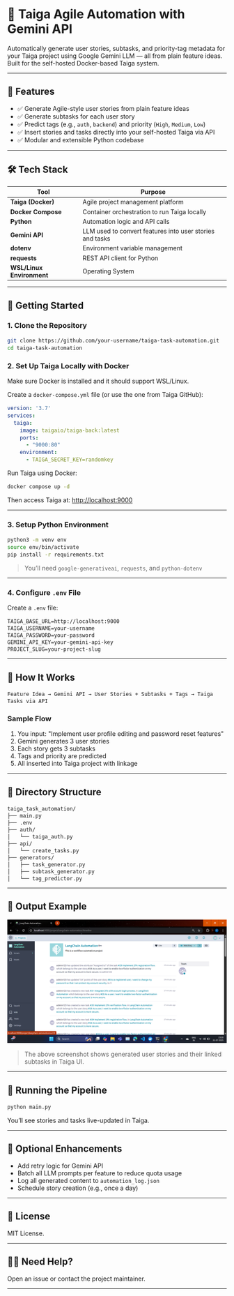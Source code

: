 # 🐯 Taiga Agile Automation with Gemini API

Automatically generate user stories, subtasks, and priority-tag metadata for your Taiga project using Google Gemini LLM — all from plain feature ideas. Built for the self-hosted Docker-based Taiga system.

---

## 📌 Features

* ✅ Generate Agile-style user stories from plain feature ideas
* ✅ Generate subtasks for each user story
* ✅ Predict tags (e.g., `auth`, `backend`) and priority (`High`, `Medium`, `Low`)
* ✅ Insert stories and tasks directly into your self-hosted Taiga via API
* ✅ Modular and extensible Python codebase

---

## 🛠️ Tech Stack

| Tool               | Purpose                                                  |
| ------------------ | -------------------------------------------------------- |
| **Taiga (Docker)** | Agile project management platform                        |
| **Docker Compose** | Container orchestration to run Taiga locally             |
| **Python**         | Automation logic and API calls                           |
| **Gemini API**     | LLM used to convert features into user stories and tasks |
| **dotenv**         | Environment variable management                          |
| **requests**       | REST API client for Python                               |
| **WSL/Linux Environment**       | Operating System                               |

---

## 🚀 Getting Started

### 1. Clone the Repository

```bash
git clone https://github.com/your-username/taiga-task-automation.git
cd taiga-task-automation
```

### 2. Set Up Taiga Locally with Docker

Make sure Docker is installed and it should support WSL/Linux.

Create a `docker-compose.yml` file (or use the one from Taiga GitHub):

```yaml
version: '3.7'
services:
  taiga:
    image: taigaio/taiga-back:latest
    ports:
      - "9000:80"
    environment:
      - TAIGA_SECRET_KEY=randomkey
```

Run Taiga using Docker:

```bash
docker compose up -d
```

Then access Taiga at: [http://localhost:9000](http://localhost:9000)

---

### 3. Setup Python Environment

```bash
python3 -m venv env
source env/bin/activate
pip install -r requirements.txt
```

> You’ll need `google-generativeai`, `requests`, and `python-dotenv`

---

### 4. Configure `.env` File

Create a `.env` file:

```env
TAIGA_BASE_URL=http://localhost:9000
TAIGA_USERNAME=your-username
TAIGA_PASSWORD=your-password
GEMINI_API_KEY=your-gemini-api-key
PROJECT_SLUG=your-project-slug
```

---

## 🧠 How It Works

```text
Feature Idea → Gemini API → User Stories + Subtasks + Tags → Taiga Tasks via API
```

### Sample Flow

1. You input: "Implement user profile editing and password reset features"
2. Gemini generates 3 user stories
3. Each story gets 3 subtasks
4. Tags and priority are predicted
5. All inserted into Taiga project with linkage

---

## 📂 Directory Structure

```
taiga_task_automation/
├── main.py
├── .env
├── auth/
│   └── taiga_auth.py
├── api/
│   └── create_tasks.py
├── generators/
│   ├── task_generator.py
│   ├── subtask_generator.py
│   └── tag_predictor.py
```

---

## 📸 Output Example

![Taiga UI Output](output.png)

> The above screenshot shows generated user stories and their linked subtasks in Taiga UI.

---

## 🏁 Running the Pipeline

```bash
python main.py
```

You’ll see stories and tasks live-updated in Taiga.

---

## 🔧 Optional Enhancements

* Add retry logic for Gemini API
* Batch all LLM prompts per feature to reduce quota usage
* Log all generated content to `automation_log.json`
* Schedule story creation (e.g., once a day)

---

## 📄 License

MIT License.

---

## 🙋‍♂️ Need Help?

Open an issue or contact the project maintainer.

---
